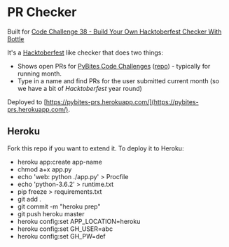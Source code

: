 # PR Checker 

Built for [Code Challenge 38 - Build Your Own Hacktoberfest Checker With Bottle](https://pybit.es/codechallenge38.html)

It's a [Hacktoberfest](https://hacktoberfest.digitalocean.com) like checker that does two things:

* Shows open PRs for [PyBites Code Challenges](https://pybit.es/pages/challenges.html) ([repo](https://github.com/pybites/challenges)) - typically for running month.
* Type in a name and find PRs for the user submitted current month (so we have a bit of  *Hacktoberfest* year round)

Deployed to [https://pybites-prs.herokuapp.com/](https://pybites-prs.herokuapp.com/).

## Heroku

Fork this repo if you want to extend it. To deploy it to Heroku:

* heroku app:create app-name
* chmod a+x app.py
* echo 'web: python ./app.py' > Procfile
* echo 'python-3.6.2' > runtime.txt
* pip freeze > requirements.txt
* git add .
* git commit -m "heroku prep"
* git push heroku master
* heroku config:set APP_LOCATION=heroku
* heroku config:set GH_USER=abc
* heroku config:set GH_PW=def
